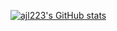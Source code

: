 [![ajl223's GitHub stats](https://github-readme-stats.vercel.app/api?username=ajl223&theme=radical&show_icons=true)](https://github.com/ajl223/github-readme-stats)
